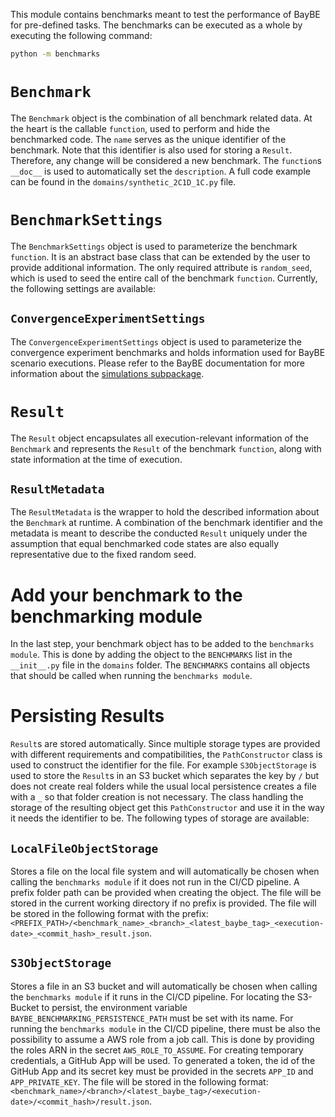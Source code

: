 This module contains benchmarks meant to test the performance of BayBE for
pre-defined tasks. The benchmarks can be executed as a whole by executing
the following command:

```bash
python -m benchmarks
```

# `Benchmark`

The `Benchmark` object is the combination of all benchmark related data.
At the heart is the callable `function`, used to perform and hide the
benchmarked code. The `name` serves as the unique identifier of the benchmark. Note that
this identifier is also used for storing a `Result`. Therefore, any change will be
considered a new benchmark. The `function`s `__doc__` is used to
automatically set the `description`. A full code example can be found in the
`domains/synthetic_2C1D_1C.py` file.

# `BenchmarkSettings`

The `BenchmarkSettings` object is used to parameterize the benchmark `function`.
It is an abstract base class that can be extended by the user to provide
additional information. The only required attribute is
`random_seed`, which is used to seed the entire call of the benchmark `function`.
Currently, the following settings are available:

## `ConvergenceExperimentSettings`

The `ConvergenceExperimentSettings` object is used to parameterize the
convergence experiment benchmarks and holds information used for BayBE scenario
executions. Please refer to the BayBE documentation for more information
about the [simulations subpackage](baybe.simulation).

# `Result`

The `Result` object encapsulates all execution-relevant information of the `Benchmark`
and represents the `Result` of the benchmark `function`, along with state information
at the time of execution.

## `ResultMetadata`

The `ResultMetadata` is the wrapper to hold the described information about the
`Benchmark` at runtime. A combination of the benchmark identifier and the metadata
is meant to describe the conducted `Result` uniquely under the assumption that equal
benchmarked code states are also equally representative due to the fixed random seed.

# Add your benchmark to the benchmarking module

In the last step, your benchmark object has to be added to the
`benchmarks module`. This is done by adding the object to the `BENCHMARKS`
list in the `__init__.py` file in the `domains` folder. The `BENCHMARKS` contains all
objects that should be called when running the `benchmarks module`.

# Persisting Results

`Result`s are stored automatically. Since multiple storage types are provided with
different requirements and compatibilities, the `PathConstructor` class is used to
construct the identifier for the file. For example `S3ObjectStorage` is used to
store the `Result`s in an S3 bucket which separates the key by `/` but does not create
real folders while the usual local persistence creates a file with a `_` so that folder
creation is not necessary. The class handling the storage of the resulting object get
this `PathConstructor` and use it in the way it needs the identifier to be.
The following types of storage are available:

## `LocalFileObjectStorage`

Stores a file on the local file system and will automatically be chosen when calling
the `benchmarks module` if it does not run in the CI/CD pipeline. A prefix folder path can be
provided when creating the object. The file will be stored in the current working
directory if no prefix is provided. The file will be stored in the following format
with the prefix:
`<PREFIX_PATH>/<benchmark_name>_<branch>_<latest_baybe_tag>_<execution-date>_<commit_hash>_result.json`.

## `S3ObjectStorage`

Stores a file in an S3 bucket and will automatically be chosen when calling the
`benchmarks module` if it runs in the CI/CD pipeline. For locating the S3-Bucket to
persist, the environment variable `BAYBE_BENCHMARKING_PERSISTENCE_PATH` must be set
with its name. For running the `benchmarks module` in the CI/CD pipeline,
there must be also the possibility to assume a AWS role from a job call.
This is done by providing the roles ARN in the secret `AWS_ROLE_TO_ASSUME`.
For creating temporary credentials, a GitHub App will be used.
To generated a token, the id of the GitHub App and its secret key must be provided in
the secrets `APP_ID` and `APP_PRIVATE_KEY`. The file will be stored in the following
format: `<benchmark_name>/<branch>/<latest_baybe_tag>/<execution-date>/<commit_hash>/result.json`.
